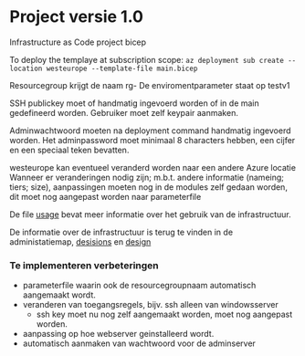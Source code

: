 # Project versie 1.0

Infrastructure as Code project bicep

To deploy the templaye at subscription scope:
`az deployment sub create --location westeurope --template-file main.bicep`

Resourcegroup krijgt de naam rg-<environmentparameter>
De enviromentparameter staat op testv1

SSH publickey moet of handmatig ingevoerd worden of in de main gedefineerd worden. Gebruiker moet zelf keypair aanmaken. 

Adminwachtwoord moeten na deployment command handmatig ingevoerd worden. 
Het adminpassword moet minimaal 8 characters hebben, een cijfer en een speciaal teken bevatten. 

westeurope kan eventueel veranderd worden naar een andere Azure locatie
Wanneer er veranderingen nodig zijn; m.b.t. andere informatie (nameing; tiers; size), aanpassingen moeten nog in de modules zelf gedaan worden, dit moet nog aangepast worden naar parameterfile

De file [usage](../04_Project_v1.0/administration/5_usage.md) bevat meer informatie over het gebruik van de infrastructuur. 

De informatie over de infrastructuur is terug te vinden in de administatiemap, [desisions](../04_Project_v1.0/administration/2_decisions.md) en [design](../04_Project_v1.0/administration/3_design.md)

### Te implementeren verbeteringen 
- parameterfile waarin ook de resourcegroupnaam automatisch aangemaakt wordt. 
- veranderen van toegangsregels, bijv. ssh alleen van windowsserver
    - ssh key moet nu nog zelf aangemaakt worden, moet nog aangepast worden. 
- aanpassing op hoe webserver geinstalleerd wordt. 
- automatisch aanmaken van wachtwoord voor de adminserver